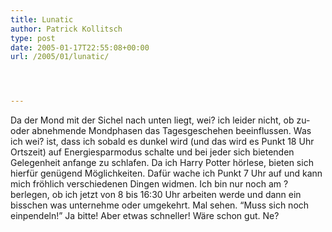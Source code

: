 ```yaml
---
title: Lunatic
author: Patrick Kollitsch
type: post
date: 2005-01-17T22:55:08+00:00
url: /2005/01/lunatic/




---
```

Da der Mond mit der Sichel nach unten liegt, wei? ich leider nicht, ob zu- oder abnehmende Mondphasen das Tagesgeschehen beeinflussen. Was ich wei? ist, dass ich sobald es dunkel wird (und das wird es Punkt 18 Uhr Ortszeit) auf Energiesparmodus schalte und bei jeder sich bietenden Gelegenheit anfange zu schlafen. Da ich Harry Potter hörlese, bieten sich hierfür genügend Möglichkeiten. Dafür wache ich Punkt 7 Uhr auf und kann mich fröhlich verschiedenen Dingen widmen. Ich bin nur noch am ?berlegen, ob ich jetzt von 8 bis 16:30 Uhr arbeiten werde und dann ein bisschen was unternehme oder umgekehrt. Mal sehen. &#8220;Muss sich noch einpendeln!&#8221; Ja bitte! Aber etwas schneller! Wäre schon gut. Ne?